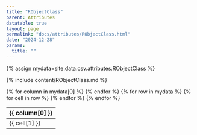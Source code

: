 ```yaml
---
title: "RObjectClass"
parent: Attributes
datatable: true
layout: page
permalink: "docs/attributes/RObjectClass.html"
date: "2024-12-28"
params:
  title: ""
---
```

{% assign mydata=site.data.csv.attributes.RObjectClass %} 

{% include content/RObjectClass.md %}

<table id="myTable" class="display" style="width:100%">
    <thead>
    {% for column in mydata[0] %}
        <th>{{ column[0] }}</th>
    {% endfor %}
    </thead>
    <tbody>
    {% for row in mydata %}
        <tr>
        {% for cell in row %}
            <td>{{ cell[1] }}</td>
        {% endfor %}
        </tr>
    {% endfor %}
    </tbody>
</table>
<script type="text/javascript">
  $(document).ready(function () {
    $('#myTable').DataTable({
      responsive: true,
      deferRender: false,
      paging: false,
      order: [],
    });
  });
</script>
